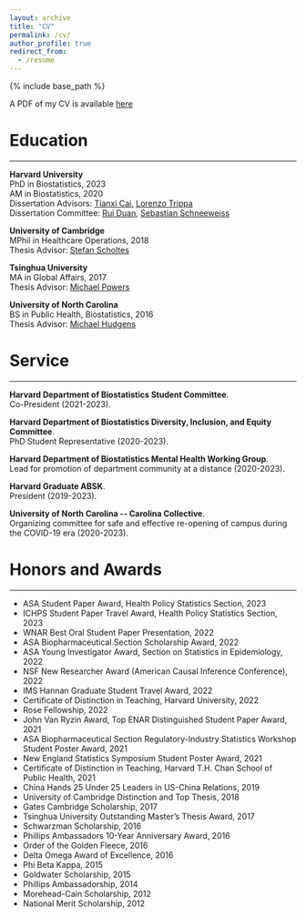 ```yaml
---
layout: archive
title: "CV"
permalink: /cv/
author_profile: true
redirect_from:
  - /resume
---
```


{% include base_path %}

A PDF of my CV is available [here](http://larrylehan.github.io/files/LarryHan_CV_Nov2024.pdf)

<!-- <embed src="http://larrylehan.github.io/files/LarryHan_CV.pdf" width="650" height="1800" type='application/pdf'> -->


# Education
---

**Harvard University**  
PhD in Biostatistics, 2023  
AM in Biostatistics, 2020  
Dissertation Advisors: [Tianxi Cai,](https://www.hsph.harvard.edu/tianxi-cai/) [Lorenzo Trippa](https://www.hsph.harvard.edu/lorenzo-trippa/)    
Dissertation Committee: [Rui Duan,](https://sites.google.com/view/ruiduan/home?authuser=0) [Sebastian Schneeweiss](https://www.hsph.harvard.edu/sebastian-schneeweiss/)

**University of Cambridge**  
MPhil in Healthcare Operations, 2018  
Thesis Advisor: [Stefan Scholtes](https://www.jbs.cam.ac.uk/faculty-research/faculty-a-z/stefan-scholtes/)

**Tsinghua University**  
MA in Global Affairs, 2017   
Thesis Advisor: [Michael Powers](http://www.sem.tsinghua.edu.cn/en/powers)

**University of North Carolina**  
BS in Public Health, Biostatistics, 2016   
Thesis Advisor: [Michael Hudgens](https://sph.unc.edu/adv_profile/michael-hudgens-phd/)


# Service
---

**Harvard Department of Biostatistics Student Committee**.  
Co-President (2021-2023).

**Harvard Department of Biostatistics Diversity, Inclusion, and Equity Committee**.  
PhD Student Representative (2020-2023).

**Harvard Department of Biostatistics Mental Health Working Group**.  
Lead for promotion of department community at a distance (2020-2023).

**Harvard Graduate ABSK**.    
President (2019-2023).

**University of North Carolina -- Carolina Collective**.   
Organizing committee for safe and effective re-opening of campus during the COVID-19 era (2020-2023).
  

# Honors and Awards
---
* ASA Student Paper Award, Health Policy Statistics Section, 2023
* ICHPS Student Paper Travel Award, Health Policy Statistics Section, 2023
* WNAR Best Oral Student Paper Presentation, 2022
* ASA Biopharmaceutical Section Scholarship Award, 2022 
* ASA Young Investigator Award, Section on Statistics in Epidemiology, 2022  
* NSF New Researcher Award (American Causal Inference Conference), 2022  
* IMS Hannan Graduate Student Travel Award, 2022 
* Certificate of Distinction in Teaching, Harvard University, 2022
* Rose Fellowship, 2022  
* John Van Ryzin Award, Top ENAR Distinguished Student Paper Award, 2021 
* ASA Biopharmaceutical Section Regulatory-Industry Statistics Workshop Student Poster Award, 2021   
* New England Statistics Symposium Student Poster Award, 2021  
* Certificate of Distinction in Teaching, Harvard T.H. Chan School of Public Health, 2021 
* China Hands 25 Under 25 Leaders in US-China Relations, 2019
* University of Cambridge Distinction and Top Thesis, 2018
* Gates Cambridge Scholarship, 2017
* Tsinghua University Outstanding Master’s Thesis Award, 2017
* Schwarzman Scholarship, 2016 
* Phillips Ambassadors 10-Year Anniversary Award, 2016  
* Order of the Golden Fleece, 2016  
* Delta Omega Award of Excellence, 2016  
* Phi Beta Kappa, 2015
* Goldwater Scholarship, 2015
* Phillips Ambassadorship, 2014
* Morehead-Cain Scholarship, 2012
* National Merit Scholarship, 2012
